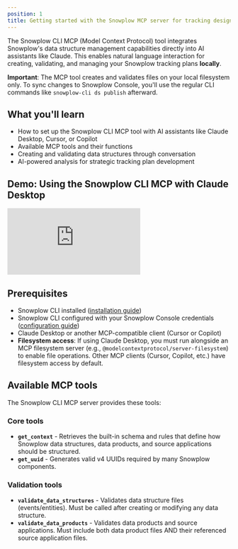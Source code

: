 ```yaml
---
position: 1
title: Getting started with the Snowplow MCP server for tracking design
---
```


The Snowplow CLI MCP (Model Context Protocol) tool integrates Snowplow's data structure management capabilities directly into AI assistants like Claude. This enables natural language interaction for creating, validating, and managing your Snowplow tracking plans **locally**.

**Important**: The MCP tool creates and validates files on your local filesystem only. To sync changes to Snowplow Console, you'll use the regular CLI commands like `snowplow-cli ds publish` afterward.

## What you'll learn

- How to set up the Snowplow CLI MCP tool with AI assistants like Claude Desktop, Cursor, or Copilot
- Available MCP tools and their functions  
- Creating and validating data structures through conversation
- AI-powered analysis for strategic tracking plan development

## Demo: Using the Snowplow CLI MCP with Claude Desktop

<div style={{position: "relative", width: "100%", height: "0", paddingBottom: "56.25%", overflow: "hidden"}}>
  <iframe
    title="vimeo-player"
    src="https://player.vimeo.com/video/1096253323?h=37276f4852"
    frameborder="0"
    mozallowfullscreen webkitallowfullscreen allowfullscreen
    allow="autoplay; fullscreen; picture-in-picture"
    style={{position: "absolute", top: 0, left: 0, width: "100%", height: "100%", border: 0}}
  ></iframe>
</div>

## Prerequisites

- Snowplow CLI installed ([installation guide](/docs/data-product-studio/snowplow-cli/#install))
- Snowplow CLI configured with your Snowplow Console credentials ([configuration guide](/docs/data-product-studio/snowplow-cli/#configure))
- Claude Desktop or another MCP-compatible client (Cursor or Copilot)
- **Filesystem access**: If using Claude Desktop, you must run alongside an MCP filesystem server (e.g., `@modelcontextprotocol/server-filesystem`) to enable file operations. Other MCP clients (Cursor, Copilot, etc.) have filesystem access by default.

## Available MCP tools

The Snowplow CLI MCP server provides these tools:

### Core tools

- **`get_context`** - Retrieves the built-in schema and rules that define how Snowplow data structures, data products, and source applications should be structured.
- **`get_uuid`** - Generates valid v4 UUIDs required by many Snowplow components.

### Validation tools

- **`validate_data_structures`** - Validates data structure files (events/entities). Must be called after creating or modifying any data structure.
- **`validate_data_products`** - Validates data products and source applications. Must include both data product files AND their referenced source application files.
